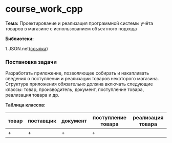 # course_work_cpp
**Тема:** Проектирование и реализация программной системы учёта товаров в магазине с использованием объектного подхода

**Библиотеки:**

1.JSON.net([ссылка](https://www.newtonsoft.com/json))

### Постановка задачи

Разработать приложение, позволяющее собирать и накапливать сведения о поступлении и реализации товаров некоторого магазина. 
Структура приложения обязательно должна включать следующие классы: товар, производитель, документ, поступление товара, реализация товара и др.

**Таблица классов:**

|товар|поставщик|документ|поступление товара|реализация товара|
|-----|---------|--------|------------------|-----------------|
|+    |+        |+       |+                 |                 |
